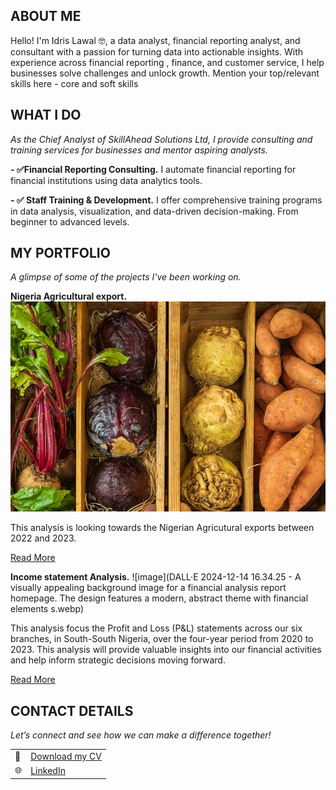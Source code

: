 ## ABOUT ME

Hello! I'm Idris Lawal 🤓, a data analyst, financial reporting analyst, and consultant with a passion for turning data into actionable insights. With experience across financial reporting , finance, and customer service, I help businesses solve challenges and unlock growth.
Mention your top/relevant skills here - core and soft skills
## WHAT I DO

*As the Chief Analyst of SkillAhead Solutions Ltd, I provide consulting and training services for businesses and mentor aspiring analysts.*

**- ✅Financial Reporting Consulting.**
I automate financial reporting for financial institutions using data analytics tools. 

**- ✅ Staff Training & Development.**
I offer comprehensive training programs in data analysis, visualization, and data-driven decision-making. From beginner to advanced levels. 


## MY PORTFOLIO 

*A glimpse of some of the projects I've been working on.*

**Nigeria Agricultural export.**
![image](0_epw1MQWJ6tSbb0hz.webp)

This analysis is looking towards the Nigerian Agricutural exports between 2022 and 2023.

[Read More](https://medium.com/@lawid3001/nigeria-agricultural-export-analysis-a9cbfae84cf4/)


**Income statement Analysis.**
![image](DALL·E 2024-12-14 16.34.25 - A visually appealing background image for a financial analysis report homepage. The design features a modern, abstract theme with financial elements s.webp)

This  analysis focus the Profit and Loss (P&L) statements across our six branches, in South-South Nigeria, over the four-year period from 2020 to 2023.
This analysis will provide valuable insights into our financial activities and help inform strategic decisions moving forward.

[Read More](https://medium.com/@lawid3001/income-statement-analysis-67capital-ltd-2941db37b2b2)



## CONTACT DETAILS

*Let’s connect and see how we can make a difference together!*
<table>
  <tbody>
    <tr>
      <td>📧</td>
      <td><a href="mailto:lawalidris3001@gmail.com</a></td>
    </tr>
    <tr>
      <td>📞</td>
      <td>(234) 802-969-3008</td>
    </tr>
    <tr>
      <td>📍</td>
      <td>Lagos, Nigeria</td>
    </tr>
    <tr>
      <td>⬇️</td>
      <td><a href="https://etuk123456.github.io/portfolio1/docs/Profile.pdf">Download my CV</a></td>
    </tr>
    <tr>
      <td>🌐</td>
      <td><a href="https://www.linkedin.com/in/lawal-idris-o/">LinkedIn</a></td>
    </tr>
  </tbody>
</table>



